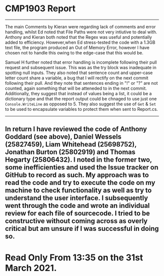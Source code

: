 # CMP1903 Report
---
The main Comments by Kieran were regarding lack of comments and error handling, whilst Ed noted that File Paths were not very intiutive to deal with. Anthony and Kieran both noted that the Regex was useful and potentially added to efficiency. However,when Ed stress-tested the code with a 1.3GB text file, the program produced an Out of Memory Error, however I have chosen not to handle this owing to the edge-case that this would be. 

Samuel H further noted that error handling is incomplete following their pull request and subsequent issue. This was as the try block was inadequate in spotting null inputs. They also noted that sentence count and upper-case letter count share a variable, a bug that I will rectify on the next commit following their pull. And they note that sentences ending in "!" or "?" are not counted, again something that will be atteneded to in the next commit. Additionally, they suggest that instead of values being a list, it could be a dictionary type and that the report output could be chnaged to use just one ``Console.WriteLine`` as opposed to 5. They also suggest the use of ``Get`` & ``Set`` to be used to encapsulate variables to protect them when sent to Report.cs.

---

In return I have reviewed the code of Anthony Goddard (see above), Daniel Wessels (25827459), Liam Whitehead (25698752), Jonathan Burton (25802919) and Thomas Hegarty (25806432). I noted in the former two, some inefficienties and used the Issue tracker on GitHub to record as such. My approach was to read the code and try to execute the code on my machine to check functionality as well as try to understand the user interface. I subsequently went through the code and wrote an individual review for each file of sourcecode. I tried to be constructive without coming across as overly critical but am unsure if I was successful in doing so.
---
# **Read Only From 13:35 on the 31st March 2021.**
